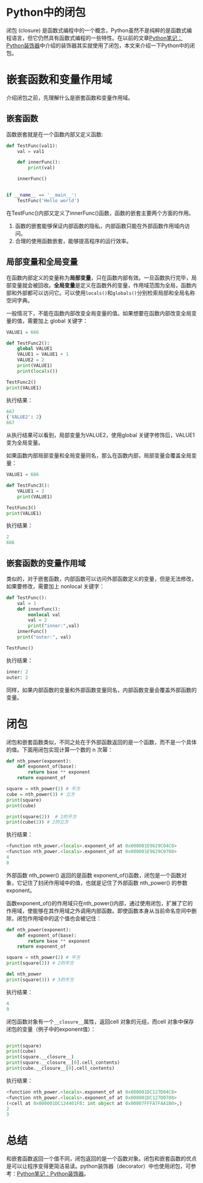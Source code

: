 # Python中的闭包
闭包 (closure) 是函数式编程中的一个概念，Python虽然不是纯粹的是函数式编程语言，但它仍然具有函数式编程的一些特性。在以前的文章[Python笔记：Python装饰器](https://blog.csdn.net/u010698107/article/details/114716537)中介绍的装饰器其实就使用了闭包，本文来介绍一下Python中的闭包。

<!--more-->

# 嵌套函数和变量作用域
介绍闭包之前，先理解什么是嵌套函数和变量作用域。

## 嵌套函数

函数嵌套就是在一个函数内部又定义函数:

```python
def TestFunc(val1):
    val = val1

    def innerFunc():
        print(val)

    innerFunc()


if __name__ == '__main__':
    TestFunc('Hello world')
```

在TestFunc()内部又定义了innerFunc()函数，函数的嵌套主要两个方面的作用。

1. 函数的嵌套能够保证内部函数的隐私，内部函数只能在外部函数作用域内访问。
2. 合理的使用函数嵌套，能够提高程序的运行效率。

## 局部变量和全局变量

在函数内部定义的变量称为**局部变量**，只在函数内部有效。一旦函数执行完毕，局部变量就会被回收。**全局变量**是定义在函数外的变量，作用域范围为全局，函数内部和外部都可以访问它。可以使用`locals()`和`globals()`分别检索局部和全局名称空间字典。

一般情况下，不能在函数内部改变全局变量的值。如果想要在函数内部改变全局变量的值，需要加上 global 关键字：

```python
VALUE1 = 666

def TestFunc2():
    global VALUE1
    VALUE1 = VALUE1 + 1
    VALUE2 = 2
    print(VALUE1)
    print(locals())

TestFunc2()
print(VALUE1)
```

执行结果：

```python
667
{'VALUE2': 2}
667
```

从执行结果可以看到，局部变量为VALUE2，使用global 关键字修饰后，VALUE1变为全局变量。

如果函数内部局部变量和全局变量同名，那么在函数内部，局部变量会覆盖全局变量：

```python
VALUE1 = 666

def TestFunc3():
    VALUE1 = 2
    print(VALUE1)

TestFunc3()
print(VALUE1)
```

执行结果：

```python
2
666
```

## 嵌套函数的变量作用域

类似的，对于嵌套函数，内部函数可以访问外部函数定义的变量，但是无法修改，如果要修改，需要加上 nonlocal 关键字：

```python
def TestFunc():
    val = 1
    def innerFunc():
        nonlocal val
        val = 2
        print("inner:",val)
    innerFunc()
    print("outer:", val)

TestFunc()
```

执行结果：

```python
inner: 2
outer: 2
```

同样，如果内部函数的变量和外部函数变量同名，内部函数变量会覆盖外部函数的变量。

# 闭包

闭包和嵌套函数类似，不同之处在于外部函数返回的是一个函数，而不是一个具体的值。下面用闭包实现计算一个数的 n 次幂：

```python
def nth_power(exponent):
    def exponent_of(base):
        return base ** exponent
    return exponent_of

square = nth_power(2) # 平方
cube = nth_power(3) # 立方
print(square)
print(cube)

print(square(2))  # 2的平方
print(cube(2)) # 2的立方
```

执行结果：

```python
<function nth_power.<locals>.exponent_of at 0x000001E9629C04C8>
<function nth_power.<locals>.exponent_of at 0x000001E9629C0708>
4
8
```

外部函数 nth_power() 返回的是函数 exponent_of()函数，闭包是一个函数对象，它记住了封闭作用域中的值，也就是记住了外部函数 nth_power() 的参数 exponent。

函数exponent_of()的作用域只在nth_power()内部，通过使用闭包，扩展了它的作用域，使能够在其作用域之外调用内部函数。即使函数本身从当前命名空间中删除，闭包作用域中的这个值也会被记住：

```python
def nth_power(exponent):
    def exponent_of(base):
        return base ** exponent
    return exponent_of

square = nth_power(2) # 平方
print(square(2)) # 2的平方

del nth_power
print(square(3)) # 3的平方
```

执行结果：

```python
4
9
```

闭包函数对象有一个`__closure__`属性，返回cell 对象的元组，而cell 对象中保存闭包的变量（例子中的exponent值）：

```python

print(square)
print(cube)
print(square.__closure__)
print(square.__closure__[0].cell_contents)
print(cube.__closure__[0].cell_contents)
```

执行结果：

```python
<function nth_power.<locals>.exponent_of at 0x000001DC127D04C8>
<function nth_power.<locals>.exponent_of at 0x000001DC127D0708>
(<cell at 0x000001DC124401F8: int object at 0x00007FFFA7FAA1B0>,)
2
3
```

# 总结

和嵌套函数返回一个值不同，闭包返回的是一个函数对象。闭包和嵌套函数的优点是可以让程序变得更简洁易读。python装饰器（decorator）中也使用闭包，可参考：[Python笔记：Python装饰器](https://blog.csdn.net/u010698107/article/details/114716537)。



